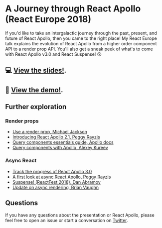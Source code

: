 # A Journey through React Apollo (React Europe 2018)

If you'd like to take an intergalactic journey through the past, present, and future of React Apollo, then you came to the right place! My React Europe talk explains the evolution of React Apollo from a higher order component API to a render prop API. You'll also get a sneak peek of what's to come with React Apollo v3.0 and React Suspense! 😮 

## 💻 [View the slides!](https://react-europe-apollo.surge.sh).
## 🎉 [View the demo!](https://react-europe-apollo.surge.sh).

## Further exploration

### Render props

- [Use a render prop, Michael Jackson](https://cdb.reacttraining.com/use-a-render-prop-50de598f11ce)
- [Introducing React Apollo 2.1, Peggy Rayzis](https://dev-blog.apollodata.com/introducing-react-apollo-2-1-c837cc23d926)
- [Query components essentials guide, Apollo docs](https://www.apollographql.com/docs/react/essentials/queries.html)
- [Query components with Apollo, Alexey Kureev](https://dev-blog.apollodata.com/query-components-with-apollo-ec603188c157)

### Async React

- [Track the progress of React Apollo 3.0](https://github.com/apollographql/react-apollo/pull/1742)
- [A first look at async React Apollo, Peggy Rayzis](https://dev-blog.apollodata.com/a-first-look-at-async-react-apollo-10a82907b48e)
- [Suspense! (ReactFest 2018), Dan Abramov](https://www.youtube.com/watch?v=6g3g0Q_XVb4)
- [Update on async rendering, Brian Vaughn](https://reactjs.org/blog/2018/03/27/update-on-async-rendering.html#fetching-external-data-when-props-change)

## Questions

If you have any questions about the presentation or React Apollo, please feel free to open an issue or start a conversation on [Twitter](https://twitter.com/peggyrayzis).

